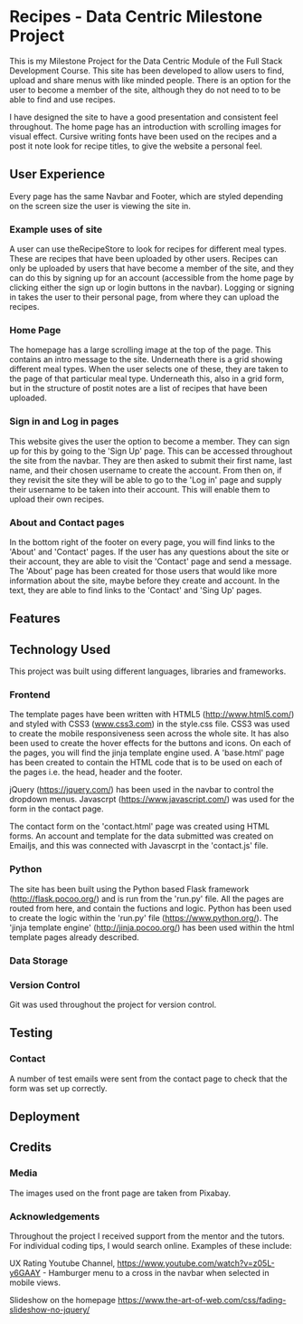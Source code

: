# Recipes - Data Centric Milestone Project

This is my Milestone Project for the Data Centric Module of the Full Stack Development Course. This site has been developed to allow users to find, upload and share menus with like minded people. There is an option for the user to become a member of the site, although they do not need to to be able to find and use recipes.

I have designed the site to have a good presentation and consistent feel throughout. The home page has an introduction with scrolling images for visual effect. Cursive writing fonts have been used on the recipes and a post it note look for recipe titles, to give the website a personal feel.

## User Experience

Every page has the same Navbar and Footer, which are styled depending on the screen size the user is viewing the site in.

### Example uses of site

A user can use theRecipeStore to look for recipes for different meal types. These are recipes that have been uploaded by other users. Recipes can only be uploaded by users that have become a member of the site, and they can do this by signing up for an account (accessible from the home page by clicking either the sign up or login buttons in the navbar). Logging or signing in takes the user to their personal page, from where they can upload the recipes.

### Home Page

The homepage has a large scrolling image at the top of the page. This contains an intro message to the site. Underneath there is a grid showing different meal types. When the user selects one of these, they are taken to the page of that particular meal type. Underneath this, also in a grid form, but in the structure of postit notes are a list of recipes that have been uploaded.

### Sign in and Log in pages

This website gives the user the option to become a member. They can sign up for this by going to the 'Sign Up' page. This can be accessed throughout the site from the navbar. They are then asked to submit their first name, last name, and their chosen username to create the account. From then on, if they revisit the site they will be able to go to the 'Log in' page and supply their username to be taken into their account. This will enable them to upload their own recipes.

### About and Contact pages

In the bottom right of the footer on every page, you will find links to the 'About' and 'Contact' pages. If the user has any questions about the site or their account, they are able to visit the 'Contact' page and send a message. The 'About' page has been created for those users that would like more information about the site, maybe before they create and account. In the text, they are able to find links to the 'Contact' and 'Sing Up' pages.

## Features

## Technology Used

This project was built using different languages, libraries and frameworks. 

### Frontend

The template pages have been written with HTML5 (http://www.html5.com/) and styled with CSS3 (www.css3.com) in the style.css file. CSS3 was used to create the mobile responsiveness seen across the whole site. It has also been used to create the hover effects for the buttons and icons. On each of the pages, you will find the jinja template engine used. A 'base.html' page has been created to contain the HTML code that is to be used on each of the pages i.e. the head, header and the footer.

jQuery (https://jquery.com/) has been used in the navbar to control the dropdown menus. Javascrpt (https://www.javascript.com/) was used for the form in the contact page.

The contact form on the 'contact.html' page was created using HTML forms. An account and template for the data submitted was created on Emailjs, and this was connected with Javascrpt in the 'contact.js' file.

### Python

The site has been built using the Python based Flask framework (http://flask.pocoo.org/) and is run from the 'run.py' file. All the pages are routed from here, and contain the fuctions and logic. Python has been used to create the logic within the 'run.py' file (https://www.python.org/). The 'jinja template engine' (http://jinja.pocoo.org/) has been used within the html template pages already described.

### Data Storage

### Version Control

Git was used throughout the project for version control.

## Testing

### Contact

A number of test emails were sent from the contact page to check that the form was set up correctly. 

## Deployment

## Credits

### Media

The images used on the front page are taken from Pixabay.

### Acknowledgements

Throughout the project I received support from the mentor and the tutors. For individual coding tips, I would search online. Examples of these include:

UX Rating Youtube Channel, https://www.youtube.com/watch?v=z05L-y6GAAY - Hamburger menu to a cross in the navbar when selected in mobile views.

Slideshow on the homepage https://www.the-art-of-web.com/css/fading-slideshow-no-jquery/